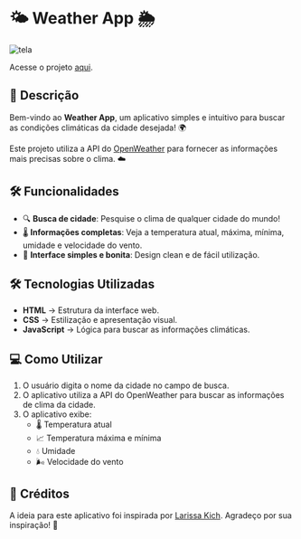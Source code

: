 # 🌤️ Weather App 🌦️

![tela](https://github.com/user-attachments/assets/b0aadf73-dc09-4409-ab3b-3530b2013a23)

Acesse o projeto [aqui](https://joaopedrobn.github.io/previsao-tempo/).

## 📌 Descrição

Bem-vindo ao **Weather App**, um aplicativo simples e intuitivo para buscar as condições climáticas da cidade desejada! 🌍

Este projeto utiliza a API do [OpenWeather](https://openweathermap.org/) para fornecer as informações mais precisas sobre o clima. ☁️

## 🛠️ Funcionalidades

- 🔍 **Busca de cidade**: Pesquise o clima de qualquer cidade do mundo!
- 🌡️ **Informações completas**: Veja a temperatura atual, máxima, mínima, umidade e velocidade do vento.
- 📱 **Interface simples e bonita**: Design clean e de fácil utilização.

 ## 🛠️ Tecnologias Utilizadas

- **HTML** → Estrutura da interface web.
- **CSS** → Estilização e apresentação visual.
- **JavaScript** → Lógica para buscar as informações climáticas.

## 💻 Como Utilizar

1. O usuário digita o nome da cidade no campo de busca.
2. O aplicativo utiliza a API do OpenWeather para buscar as informações de clima da cidade.
3. O aplicativo exibe:
   - 🌡️ Temperatura atual
   - 📈 Temperatura máxima e mínima
   - 💧 Umidade
   - 🌬️ Velocidade do vento

## 🙌 Créditos

A ideia para este aplicativo foi inspirada por [Larissa Kich](https://github.com/Larissakich). Agradeço por sua inspiração! 🙏
